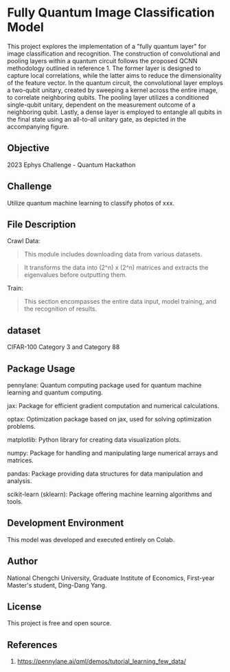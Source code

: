 # Fully Quantum Image Classification Model

This project explores the implementation of a "fully quantum layer" for image classification and recognition. The construction of convolutional and pooling layers within a quantum circuit follows the proposed QCNN methodology outlined in reference 1. The former layer is designed to capture local correlations, while the latter aims to reduce the dimensionality of the feature vector. In the quantum circuit, the convolutional layer employs a two-qubit unitary, created by sweeping a kernel across the entire image, to correlate neighboring qubits. The pooling layer utilizes a conditioned single-qubit unitary, dependent on the measurement outcome of a neighboring qubit. Lastly, a dense layer is employed to entangle all qubits in the final state using an all-to-all unitary gate, as depicted in the accompanying figure.

## Objective

2023 Ephys Challenge - Quantum Hackathon

## Challenge

Utilize quantum machine learning to classify photos of xxx.

## File Description

Crawl Data:

> This module includes downloading data from various datasets.

> It transforms the data into (2^n) x (2^n) matrices and extracts the eigenvalues before outputting them.

Train:

> This section encompasses the entire data input, model training, and the recognition of results.

## dataset

CIFAR-100 Category 3 and Category 88

## Package Usage

pennylane: Quantum computing package used for quantum machine learning and quantum computing.

jax: Package for efficient gradient computation and numerical calculations.

optax: Optimization package based on jax, used for solving optimization problems.

matplotlib: Python library for creating data visualization plots.

numpy: Package for handling and manipulating large numerical arrays and matrices.

pandas: Package providing data structures for data manipulation and analysis.

scikit-learn (sklearn): Package offering machine learning algorithms and tools.

## Development Environment

This model was developed and executed entirely on Colab.

## Author

National Chengchi University, Graduate Institute of Economics, First-year Master's student, Ding-Dang Yang.

## License

This project is free and open source.

## References

1. https://pennylane.ai/qml/demos/tutorial_learning_few_data/
